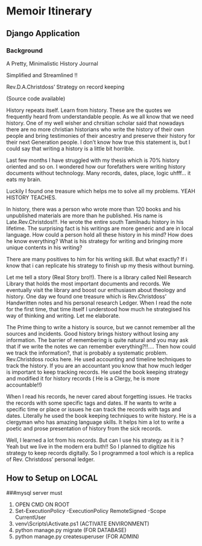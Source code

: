 # Memoir Itinerary

## Django Application
### Background
 A Pretty, Minimalistic  History Journal

Simplified and Streamlined !! 

Rev.D.A.Christdoss’ Strategy on record keeping 

(Source code available)

History repeats itself. Learn from history. These are the quotes we frequently heard from understandable people. As we all know that we need history. One of my well wisher and chrsitian scholar said that nowadays there are no more christian historians who write the history of their own people and bring testimonies of their ancestry and preserve their history for their next Generation people. I don’t know how true this statement is, but I could say that writing a history is a little bit horrible. 

Last few months I have struggled with my thesis which is 70% history oriented and so on. I wondered how our forefathers were writing history documents without technology. Many records, dates, place, logic uhfff… it eats my brain. 

Luckily I found one treasure which helps me to solve all my problems. YEAH HISTORY TEACHES.

In history, there was a person who wrote more than 120 books and his unpublished materials are more than he published. His name is Late.Rev.Christdos!!!.  He wrote the entire south Tamilnadu history in his lifetime. The surprising fact is his writings are more generic and are in local language. How could a person hold all these history in his mind? How does he know everything? What is his strategy for writing and bringing more unique contents in his writing? 

There are many positives to him for his writing skill. But what exactly? If i know that i can replicate his strategy to finish up my thesis without burning.

Let me tell a story (Real Story bro!!). There is a library called Neil Research Library that holds the most important documents and records. We eventually visit the library and boost our enthusiasm about theology and history. One day we found one treasure which is Rev.Christdoss’ Handwritten notes and his personal research Ledger. When I read the note for the first time, that time itself I understood how much he strategised his way of thinking and writing.  Let me elaborate.

The Prime thing to write a history is source, but we cannot remember all the sources and incidents. Good history brings history without losing any information. The barrier of remembering is quite natural and you may ask that if we write the notes we can remember everything?!!….  Then how could we track the information?, that is probably a systematic problem. Rev.Christdoss rocks here. He used accounting and timeline techniques to track the history. If you are an accountant you know that how much ledger is important to keep tracking records. He used the book keeping strategy and modified it for history records ( He is a Clergy, he is more accountable!!) 

When I read his records, he never cared about forgetting issues. He tracks the records with some specific tags and dates. If he wants to write a specific time or place or issues he can track the records with tags and dates. Literally he used the book keeping techniques to write history. He is a clergyman who has amazing language skills. It helps him a lot to write a poetic and prose presentation of history from the sick records. 

Well, I learned a lot from his records. But can I use his strategy as it is ? Yeah but we live in the modern era buth!! So I planned to digitize his strategy to keep records digitally. So I programmed a tool which is a replica of Rev. Christdoss’ personal ledger. 




## How to Setup on LOCAL
###mysql server must
1. OPEN CMD ON ROOT 
2. Set-ExecutionPolicy -ExecutionPolicy RemoteSigned -Scope CurrentUser
3. venv\Scripts\Activate.ps1 (ACTIVATE ENVIRONMENT)
4. python manage.py migrate (FOR DATABASE)
5. python manage.py createsuperuser (FOR ADMIN)
